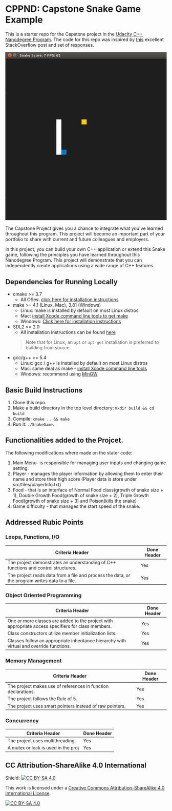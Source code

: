 # CPPND: Capstone Snake Game Example

This is a starter repo for the Capstone project in the [Udacity C++ Nanodegree Program](https://www.udacity.com/course/c-plus-plus-nanodegree--nd213). The code for this repo was inspired by [this](https://codereview.stackexchange.com/questions/212296/snake-game-in-c-with-sdl) excellent StackOverflow post and set of responses.

<img src="snake_game.gif"/>

The Capstone Project gives you a chance to integrate what you've learned throughout this program. This project will become an important part of your portfolio to share with current and future colleagues and employers.

In this project, you can build your own C++ application or extend this Snake game, following the principles you have learned throughout this Nanodegree Program. This project will demonstrate that you can independently create applications using a wide range of C++ features.

## Dependencies for Running Locally
* cmake >= 3.7
  * All OSes: [click here for installation instructions](https://cmake.org/install/)
* make >= 4.1 (Linux, Mac), 3.81 (Windows)
  * Linux: make is installed by default on most Linux distros
  * Mac: [install Xcode command line tools to get make](https://developer.apple.com/xcode/features/)
  * Windows: [Click here for installation instructions](http://gnuwin32.sourceforge.net/packages/make.htm)
* SDL2 >= 2.0
  * All installation instructions can be found [here](https://wiki.libsdl.org/Installation)
  >Note that for Linux, an `apt` or `apt-get` installation is preferred to building from source. 
* gcc/g++ >= 5.4
  * Linux: gcc / g++ is installed by default on most Linux distros
  * Mac: same deal as make - [install Xcode command line tools](https://developer.apple.com/xcode/features/)
  * Windows: recommend using [MinGW](http://www.mingw.org/)

## Basic Build Instructions

1. Clone this repo.
2. Make a build directory in the top level directory: `mkdir build && cd build`
3. Compile: `cmake .. && make`
4. Run it: `./SnakeGame`.

## Functionalities added to the Projcet.
The following modifications where made on the stater code:
1.  Main Menu- is responsible for managing user inputs and changing game setting.
2.  Player - manages the player information by allowing them to enter their name and store their high score (Player data is store under src/files/playerInfo.txt)
3. Food - that is an interface of Normal Food class(growth of snake size + 1), Double Growth Food(growth of snake size + 2), Triple Growth Food(growth of snake size + 3) and Poison(kills the snake)
4. Game difficulty - that manages the start speed of the snake.

## Addressed Rubic Points
### Loops, Functions, I/O
|Criteria Header                                                                                    |Done Header|
|---------------------------------------------------------------------------------------------------|-----------|
|The project demonstrates an understanding of C++ functions and control structures.                 | Yes       |
|The project reads data from a file and process the data, or the program writes data to a file.     | Yes       |

### Object Oriented Programming
|Criteria Header                                                                                    |Done Header|
|---------------------------------------------------------------------------------------------------|-----------|
|One or more classes are added to the project with appropriate access specifiers for class members. | Yes       |
|Class constructors utilize member initialization lists.                                            | Yes       |
|Classes follow an appropriate inheritance hierarchy with virtual and override functions.           | Yes       |

### Memory Management
|Criteria Header                                                                                    |Done Header|
|---------------------------------------------------------------------------------------------------|-----------|
|The project makes use of references in function declarations.                                      | Yes       |
|The project follows the Rule of 5.                                                                 | Yes       |
|The project uses smart pointers instead of raw pointers.                                           | Yes       |

### Concurrency
|Criteria Header                                                                                    |Done Header|
|---------------------------------------------------------------------------------------------------|-----------|
|The project uses multithreading.                                                                   | Yes       |
|A mutex or lock is used in the proj                                                                | Yes       |



## CC Attribution-ShareAlike 4.0 International


Shield: [![CC BY-SA 4.0][cc-by-sa-shield]][cc-by-sa]

This work is licensed under a
[Creative Commons Attribution-ShareAlike 4.0 International License][cc-by-sa].

[![CC BY-SA 4.0][cc-by-sa-image]][cc-by-sa]

[cc-by-sa]: http://creativecommons.org/licenses/by-sa/4.0/
[cc-by-sa-image]: https://licensebuttons.net/l/by-sa/4.0/88x31.png
[cc-by-sa-shield]: https://img.shields.io/badge/License-CC%20BY--SA%204.0-lightgrey.svg
